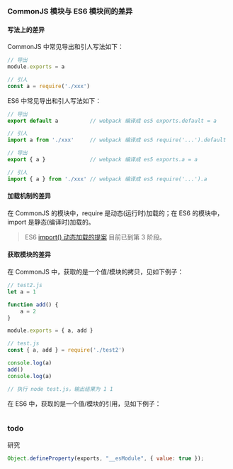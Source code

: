 ### CommonJS 模块与 ES6 模块间的差异

#### 写法上的差异

CommonJS 中常见导出和引人写法如下：

```js
// 导出
module.exports = a

// 引人
const a = require('./xxx')
```

ES6 中常见导出和引人写法如下：

```js
// 导出
export default a          // webpack 编译成 es5 exports.default = a

// 引人
import a from './xxx'     // webpack 编译成 es5 require('...').default

// 导出
export { a }              // webpack 编译成 es5 exports.a = a

// 引人
import { a } from './xxx' // webpack 编译成 es5 require('...').a
```

#### 加载机制的差异

在 CommonJS 的模块中，require 是动态(运行时)加载的；在 ES6 的模块中，import 是静态(编译时)加载的。

> ES6 [import() 动态加载的提案](https://github.com/tc39/proposal-dynamic-import) 目前已到第 3 阶段。

#### 获取模块的差异

在 CommonJS 中，获取的是一个值/模块的拷贝，见如下例子：

```js
// test2.js
let a = 1

function add() {
	a = 2
}

module.exports = { a, add }

// test.js
const { a, add } = require('./test2')

console.log(a)
add()
console.log(a)

// 执行 node test.js，输出结果为 1 1
```

在 ES6 中，获取的是一个值/模块的引用，见如下例子：

```js

```

### todo

研究

```js
Object.defineProperty(exports, "__esModule", { value: true });
```
